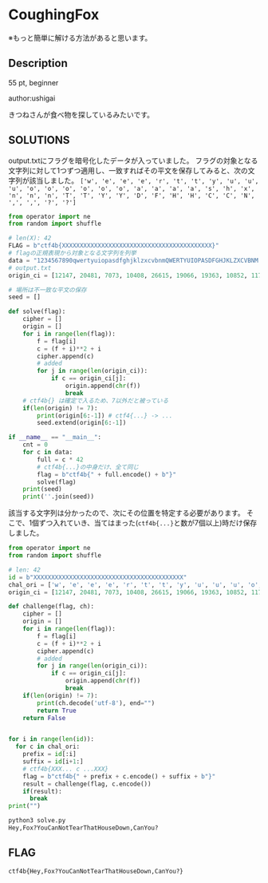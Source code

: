 # CoughingFox

※もっと簡単に解ける方法があると思います。

## Description

55 pt, beginner

author:ushigai

きつねさんが食べ物を探しているみたいです。

## SOLUTIONS

output.txtにフラグを暗号化したデータが入っていました。
フラグの対象となる文字列に対して1つずつ適用し、一致すればその平文を保存してみると、次の文字列が該当しました。
`['w', 'e', 'e', 'e', 'r', 't', 't', 'y', 'u', 'u', 'u', 'o', 'o', 'o', 'o', 'o', 'o', 'a', 'a', 'a', 'a', 's', 'h', 'x', 'n', 'n', 'n', 'T', 'T', 'Y', 'Y', 'D', 'F', 'H', 'H', 'C', 'C', 'N', ',', ',', '?', '?']`

```python
from operator import ne
from random import shuffle

# len(X): 42
FLAG = b"ctf4b{XXXXXXXXXXXXXXXXXXXXXXXXXXXXXXXXXXXXXXXXXX}"
# flagの正規表現から対象となる文字列を列挙
data = "1234567890qwertyuiopasdfghjklzxcvbnmQWERTYUIOPASDFGHJKLZXCVBNM.,!@#$%^&*()_+-=[]{}|;':<>?/~`"
# output.txt
origin_ci = [12147, 20481, 7073, 10408, 26615, 19066, 19363, 10852, 11705, 17445, 3028, 10640, 10623, 13243, 5789, 17436, 12348, 10818, 15891, 2818, 13690, 11671, 6410, 16649, 15905, 22240, 7096, 9801, 6090, 9624, 16660, 18531, 22533, 24381, 14909, 17705, 16389, 21346, 19626, 29977, 23452, 14895, 17452, 17733, 22235, 24687, 15649, 21941, 11472]

# 場所は不一致な平文の保存
seed = []

def solve(flag):
    cipher = []
    origin = []
    for i in range(len(flag)):
        f = flag[i]
        c = (f + i)**2 + i
        cipher.append(c)
        # added
        for j in range(len(origin_ci)):
            if c == origin_ci[j]:
                origin.append(chr(f))
                break
    # ctf4b{} は確定で入るため、7以外だと被っている
    if(len(origin) != 7):
        print(origin[6:-1]) # ctf4{...} -> ...
        seed.extend(origin[6:-1])

if __name__ == "__main__":
    cnt = 0
    for c in data:
        full = c * 42
        # ctf4b{...}の中身だけ、全て同じ
        flag = b"ctf4b{" + full.encode() + b"}"
        solve(flag)
    print(seed)
    print(''.join(seed))
```

該当する文字列は分かったので、次にその位置を特定する必要があります。
そこで、1個ずつ入れていき、当てはまった(`ctf4b{...}`と数が7個以上)時だけ保存しました。

```python
from operator import ne
from random import shuffle

# len: 42
id = b"XXXXXXXXXXXXXXXXXXXXXXXXXXXXXXXXXXXXXXXXXX"
chal_ori = ['w', 'e', 'e', 'e', 'r', 't', 't', 'y', 'u', 'u', 'u', 'o', 'o', 'o', 'o', 'o', 'o', 'a', 'a', 'a', 'a', 's', 'h', 'x', 'n', 'n', 'n', 'T', 'T', 'Y', 'Y', 'D', 'F', 'H', 'H', 'C', 'C', 'N', ',', ',', '?', '?']
origin_ci = [12147, 20481, 7073, 10408, 26615, 19066, 19363, 10852, 11705, 17445, 3028, 10640, 10623, 13243, 5789, 17436, 12348, 10818, 15891, 2818, 13690, 11671, 6410, 16649, 15905, 22240, 7096, 9801, 6090, 9624, 16660, 18531, 22533, 24381, 14909, 17705, 16389, 21346, 19626, 29977, 23452, 14895, 17452, 17733, 22235, 24687, 15649, 21941, 11472]

def challenge(flag, ch):
    cipher = []
    origin = []
    for i in range(len(flag)):
        f = flag[i]
        c = (f + i)**2 + i
        cipher.append(c)
        # added
        for j in range(len(origin_ci)):
            if c == origin_ci[j]:
                origin.append(chr(f))
                break
    if(len(origin) != 7):
        print(ch.decode('utf-8'), end="")
        return True
    return False


for i in range(len(id)):
  for c in chal_ori:
    prefix = id[:i]
    suffix = id[i+1:]
    # ctf4b{XXX... c ...XXX}
    flag = b"ctf4b{" + prefix + c.encode() + suffix + b"}"
    result = challenge(flag, c.encode())
    if(result):
      break
print("")
```

```bash
python3 solve.py
Hey,Fox?YouCanNotTearThatHouseDown,CanYou?
```

## FLAG

```
ctf4b{Hey,Fox?YouCanNotTearThatHouseDown,CanYou?}
```

